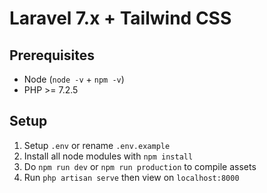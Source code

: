 # Laravel 7.x + Tailwind CSS

## Prerequisites

- Node (`node -v` + `npm -v`)
- PHP >= 7.2.5

## Setup

1. Setup `.env` or rename `.env.example`
2. Install all node modules with `npm install`
3. Do `npm run dev` or `npm run production` to compile assets
4. Run `php artisan serve` then view on `localhost:8000`

